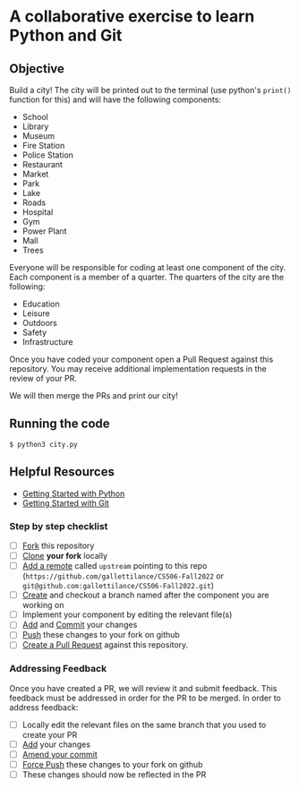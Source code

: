 # A collaborative exercise to learn Python and Git

## Objective

Build a city! The city will be printed out to the terminal (use python's `print()` function for this) and will have the following components:

- School
- Library
- Museum
- Fire Station
- Police Station
- Restaurant
- Market
- Park
- Lake
- Roads
- Hospital
- Gym
- Power Plant
- Mall
- Trees

Everyone will be responsible for coding at least one component of the city. Each component is a member of a quarter. The quarters of the city are the following:

- Education
- Leisure
- Outdoors
- Safety
- Infrastructure

Once you have coded your component open a Pull Request against this repository. You may receive additional implementation requests in the review of your PR.

We will then merge the PRs and print our city!

## Running the code

    $ python3 city.py

## Helpful Resources

- [Getting Started with Python](https://www.python.org/about/gettingstarted/)
- [Getting Started with Git](https://dont-be-afraid-to-commit.readthedocs.io/en/latest/git/commandlinegit.html)

### Step by step checklist

- [ ] [Fork](https://help.github.com/en/articles/fork-a-repo) this repository
- [ ] [Clone](https://dont-be-afraid-to-commit.readthedocs.io/en/latest/git/commandlinegit.html#clone-a-repository) **your fork** locally
- [ ] [Add a remote](https://help.github.com/en/articles/adding-a-remote) called `upstream` pointing to this repo (`https://github.com/gallettilance/CS506-Fall2022` or `git@github.com:gallettilance/CS506-Fall2022.git`)
- [ ] [Create](https://dont-be-afraid-to-commit.readthedocs.io/en/latest/git/commandlinegit.html#create-a-new-branch) and checkout a branch named after the component you are working on
- [ ] Implement your component by editing the relevant file(s)
- [ ] [Add](https://help.github.com/en/articles/adding-a-file-to-a-repository-using-the-command-line) and [Commit](https://help.github.com/en/articles/adding-a-file-to-a-repository-using-the-command-line) your changes
- [ ] [Push](https://help.github.com/en/articles/pushing-commits-to-a-remote-repository) these changes to your fork on github
- [ ] [Create a Pull Request](https://help.github.com/en/articles/creating-a-pull-request) against this repository.

### Addressing Feedback

Once you have created a PR, we will review it and submit feedback. This feedback must be addressed in order for the PR to be merged. In order to address feedback:

- [ ] Locally edit the relevant files on the same branch that you used to create your PR
- [ ] [Add](https://help.github.com/en/articles/adding-a-file-to-a-repository-using-the-command-line) your changes
- [ ] [Amend your commit](https://help.github.com/en/github/committing-changes-to-your-project/changing-a-commit-message)
- [ ] [Force Push](https://help.github.com/en/github/committing-changes-to-your-project/changing-a-commit-message#amending-older-or-multiple-commit-messages) these changes to your fork on github
- [ ] These changes should now be reflected in the PR
